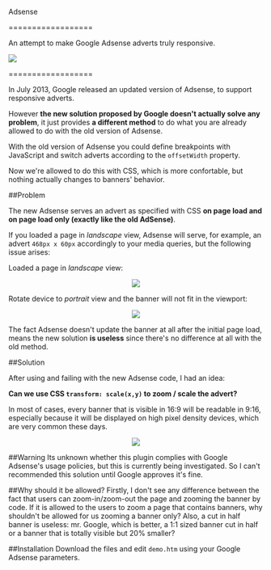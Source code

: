 Adsense

==================

An attempt to make Google Adsense adverts truly responsive.

<img src="http://i.imgur.com/kj1k3fK.gif">

==================

In July 2013, Google released an updated version of Adsense, to support responsive adverts.

However **the new solution proposed by Google doesn't actually solve any problem**,
it just provides **a different method** to do what you are already allowed to do
with the old version of Adsense.

With the old version of Adsense you could define breakpoints with JavaScript and switch adverts
according to the <code>offsetWidth</code> property.

Now we're allowed to do this with CSS, which is more confortable, but nothing actually changes to banners' behavior.

##Problem

The new Adsense serves an advert as specified with CSS
**on page load and on page load only (exactly like the old AdSense)**.

If you loaded a page in *landscape* view, Adsense will serve, for example,
an advert `468px x 60px` accordingly to your media queries, but the following issue arises:</p>

Loaded a page in *landscape* view:
<p align="center"><img src="http://i.imgur.com/LzuEYZM.png"></p>

Rotate device to *portrait* view and the banner will not fit in the viewport:
<p align="center"><img src="http://i.imgur.com/Ip8tkev.png"></p>

The fact Adsense doesn't update the banner at all after the initial page load,
means the new solution **is useless** since there's no difference at all with the old method.

##Solution

After using and failing with the new Adsense code, I had an idea:

**Can we use CSS `transform: scale(x,y)` to zoom / scale the advert?**

In most of cases, every banner that is visible in 16:9 will be readable in 9:16, especially because it will
be displayed on high pixel density devices, which are very common these days.

<p align="center"><img src="http://i.imgur.com/8dKEaQY.png"></p>

##Warning
Its unknown whether this plugin complies with Google Adsense's usage policies, but this is currently being investigated.
So I can't recommended this solution until Google approves it's fine.

##Why should it be allowed?
Firstly, I don't see any difference between the fact that users can zoom-in/zoom-out the page
and zooming the banner by code. If it is allowed to the users to zoom a page that contains banners,
why shouldn't be allowed for us zooming a banner only?
Also, a cut in half banner is useless: mr. Google, which is better, a 1:1 sized banner
cut in half or a banner that is totally visible but 20% smaller?

##Installation
Download the files and edit <code>demo.htm</code> using your Google Adsense parameters.
